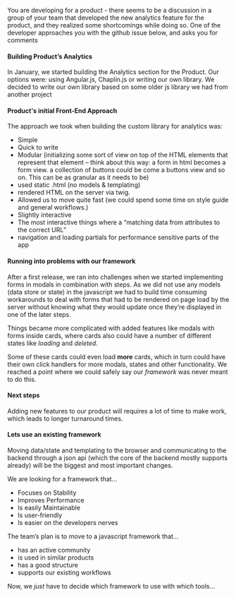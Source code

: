 You are developing for a product - there seems to be a discussion in a group of your team that developed the new analytics feature for the product, and they realized some shortcomings while doing so. One of the developer approaches you with the github issue below, and asks you for comments

#### Building Product’s Analytics
In January, we started building the Analytics section for the Product. 
Our options were: using Angular.js, Chaplin.js or writing our own library. 
We decided to write our own library based on some older js library we had from another project

#### Product's initial Front-End Approach
The approach we took when building the custom library for analytics was:
- Simple
- Quick to write
- Modular (initializing some sort of view on top of the HTML elements that represent that element – think about this way: a form in html becomes a form view. a collection of buttons could be come a buttons view and so on. This can be as granular as it needs to be)
- used static .html (no models & templating)
- rendered HTML on the server via twig.
- Allowed us to move quite fast (we could spend some time on style guide and general workflows.)
- Slightly interactive
 - The most interactive things where a “matching data from attributes to the correct URL”
- navigation and loading partials for performance sensitive parts of the app

#### Running into problems with our framework
After a first release, we ran into challenges when we started implementing forms in modals in combination with steps. As we did not use any models (data store or state) in the javascript we had to build time consuming workarounds to deal with forms that had to be rendered on page load by the server without knowing what they would update once they’re displayed in one of the later steps.

Things became more complicated with added features like modals with forms inside cards, where cards also could have a number of different states like _loading_ and _deleted_.

Some of these cards could even load __more__ cards, which in turn could have their own click handlers for more modals, states and other functionality. We reached a point where we could safely say our _framework_ was never meant to do this.

#### Next steps
Adding new features to our product will requires a lot of time to make work, which leads to longer turnaround times.

#### Lets use an existing framework
Moving data/state and templating to the browser and communicating to the backend through a json api (which the core of the backend mostly supports already) will be the biggest and most important changes.

We are looking for a framework that...
- Focuses on Stability
- Improves Performance
- Is easily Maintainable
- Is user-friendly
- Is easier on the developers nerves

The team’s plan is to move to a javascript framework that...
- has an active community
- is used in similar products
- has a good structure
- supports our existing workflows

Now, we _just_ have to decide which framework to use with which tools…